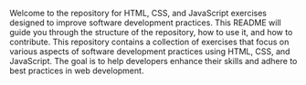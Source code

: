 Welcome to the repository for HTML, CSS, and JavaScript exercises designed to improve software development practices. This README will guide you through the structure of the repository, how to use it, and how to contribute.
This repository contains a collection of exercises that focus on various aspects of software development practices using HTML, CSS, and JavaScript. The goal is to help developers enhance their skills and adhere to best practices in web development.


